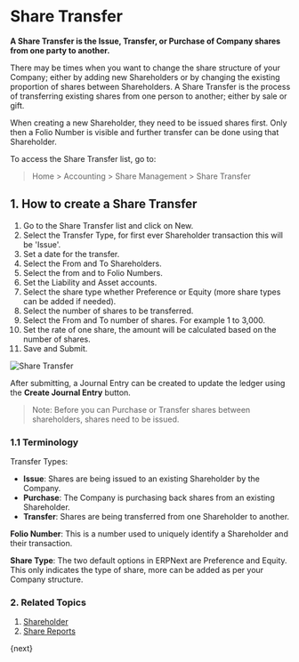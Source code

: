 <!-- add-breadcrumbs -->
# Share Transfer

**A Share Transfer is the Issue, Transfer, or Purchase of Company shares from one party to another.**

There may be times when you want to change the share structure of your Company; either by adding new Shareholders or by changing the existing proportion of shares between Shareholders. A Share Transfer is the process of transferring existing shares from one person to another; either by sale or gift.

When creating a new Shareholder, they need to be issued shares first. Only then a Folio Number is visible and further transfer can be done using that Shareholder.

To access the Share Transfer list, go to:
> Home > Accounting > Share Management > Share Transfer

## 1. How to create a Share Transfer
1. Go to the Share Transfer list and click on New.
1. Select the Transfer Type, for first ever Shareholder transaction this will be 'Issue'.
1. Set a date for the transfer.
1. Select the From and To Shareholders.
1. Select the from and to Folio Numbers.
1. Set the Liability and Asset accounts.
1. Select the share type whether Preference or Equity (more share types can be added if needed).
1. Select the number of shares to be transferred.
1. Select the From and To number of shares. For example 1 to 3,000.
1. Set the rate of one share, the amount will be calculated based on the number of shares.
1. Save and Submit.

 ![Share Transfer](/docs/v13/assets/img/accounts/sharetransfer-issue.png)

After submitting, a Journal Entry can be created to update the ledger using the **Create Journal Entry** button.

> Note: Before you can Purchase or Transfer shares between shareholders, shares need to be issued.

### 1.1 Terminology

Transfer Types:

* **Issue**: Shares are being issued to an existing Shareholder by the Company.
* **Purchase**: The Company is purchasing back shares from an existing Shareholder.
* **Transfer**: Shares are being transferred from one Shareholder to another.

**Folio Number**: This is a number used to uniquely identify a Shareholder and their transaction.

**Share Type**: The two default options in ERPNext are Preference and Equity. This only indicates the type of share, more can be added as per your Company structure.

### 2. Related Topics
1. [Shareholder](/docs/v13/user/manual/en/accounts/shareholder)
1. [Share Reports](/docs/v13/user/manual/en/accounts/share-reports)

{next}